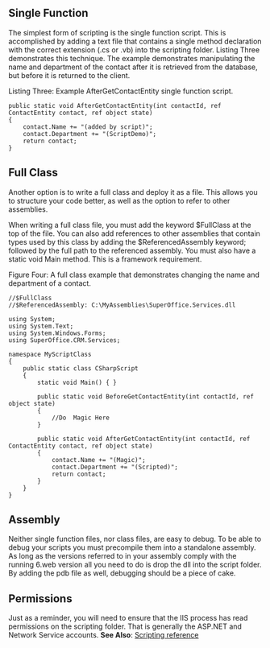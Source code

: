 <properties date="2016-06-24"
SortOrder="6"
/>

Single Function
---------------

The simplest form of scripting is the single function script. This is accomplished by adding a text file that contains a single method declaration with the correct extension (.cs or .vb) into the scripting folder. Listing Three demonstrates this technique. The example demonstrates manipulating the name and department of the contact after it is retrieved from the database, but before it is returned to the client.

Listing Three: Example AfterGetContactEntity single function script.

```
public static void AfterGetContactEntity(int contactId, ref ContactEntity contact, ref object state)
{
    contact.Name += "(added by script)";
    contact.Department += "(ScriptDemo)";
    return contact;
}
```

 

Full Class
----------

Another option is to write a full class and deploy it as a file. This allows you to structure your code better, as well as the option to refer to other assemblies.

When writing a full class file, you must add the keyword $FullClass at the top of the file. You can also add references to other assemblies that contain types used by this class by adding the $ReferencedAssembly keyword; followed by the full path to the referenced assembly. You must also have a static void Main method. This is a framework requirement.

Figure Four: A full class example that demonstrates changing the name and department of a contact.

```
//$FullClass
//$ReferencedAssembly: C:\MyAssemblies\SuperOffice.Services.dll

using System;
using System.Text;
using System.Windows.Forms;
using SuperOffice.CRM.Services;

namespace MyScriptClass
{
    public static class CSharpScript
    {
        static void Main() { }
 
        public static void BeforeGetContactEntity(int contactId, ref object state)
        {
            //Do  Magic Here
        }
 
        public static void AfterGetContactEntity(int contactId, ref ContactEntity contact, ref object state)
        {
            contact.Name += "(Magic)";
            contact.Department += "(Scripted)";
            return contact;
        }
    }
}
```

 

Assembly
--------

Neither single function files, nor class files, are easy to debug. To be able to debug your scripts you must precompile them into a standalone assembly. As long as the versions referred to in your assembly comply with the running 6.web version all you need to do is drop the dll into the script folder. By adding the pdb file as well, debugging should be a piece of cake.

Permissions
-----------

Just as a reminder, you will need to ensure that the IIS process has read permissions on the scripting folder. That is generally the ASP.NET and Network Service accounts. **See Also**: [Scripting reference](../../Reference/Scripting/Scripting.md)
